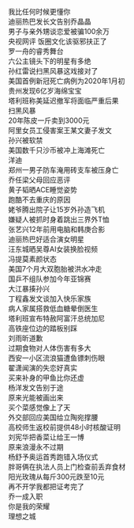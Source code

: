 我比任何时候更懂你  
迪丽热巴发长文告别乔晶晶  
男子与亲外甥谈恋爱被骗100余万  
央视网评 饭圈文化该驱邪扶正了  
罗一舟的睿秀舞台  
六公主镜头下的明星有多绝  
孙红雷说扫黑风暴这戏接对了  
美国首例新冠死亡病例为2020年1月初  
贵州发现6亿岁海绵宝宝  
塔利班称美延迟撤军将面临严重后果  
扫黑风暴  
20年陈皮一斤卖到3000元  
阿里女员工侵害案王某文妻子发文  
孙兴被软禁  
美国数千只沙币被冲上海滩死亡  
洋迪  
郑州一男子防车淹用砖支车被压身亡  
乔任梁父母回应恶评  
黄子韬晒ACE睡觉姿势  
跑酷不去重庆的原因  
姥爷腾出院子让15岁外孙造飞机  
嫌疑人被抓时身着跳出三界外T恤  
张艺兴12年前用电脑和韩庚合影  
迪丽热巴好适合演女明星  
汪东城晒吴尊AI女装换脸视频  
冯提莫素颜状态  
美国7个月大双胞胎被洪水冲走  
国乒不组队参加今年亚锦赛  
大江暴揍孙兴  
丁程鑫发文谈加入快乐家族  
病人家属搭救低血糖晕倒医生  
塔利班宣布特赦阿富汗总统加尼  
高铁座位边的踏板别踩  
刘雨昕道歉  
过期食物对人体伤害有多大  
西安一小区流浪猫遭鱼镖刺伤眼  
翟潇闻演的失恋好真实  
买来补身的甲鱼比你还虚  
杨洋发文告别于途  
原来光能被画出来  
买个菜感觉像上了天  
外交部回应美国给立陶宛撑腰  
高校师生返校前提供48小时核酸证明  
刘宪华把香菜让给王一博  
原来浪漫永不过期  
杨舒予奥运首秀跑错入场仪式  
胖哥俩在执法人员上门检查前丢弃食材  
阳光玫瑰从每斤300元跌至10元  
再不开学我都把证考完了  
乔一成入职  
你是我的荣耀  
理想之城  
